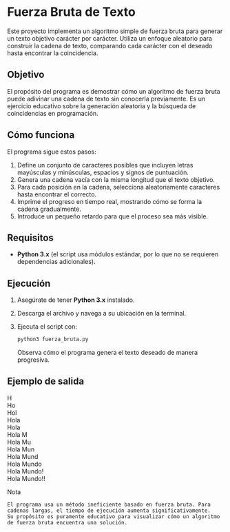 # Fuerza Bruta de Texto

Este proyecto implementa un algoritmo simple de fuerza bruta para generar un texto objetivo carácter por carácter. Utiliza un enfoque aleatorio para construir la cadena de texto, comparando cada carácter con el deseado hasta encontrar la coincidencia.

## Objetivo

El propósito del programa es demostrar cómo un algoritmo de fuerza bruta puede adivinar una cadena de texto sin conocerla previamente. Es un ejercicio educativo sobre la generación aleatoria y la búsqueda de coincidencias en programación.

## Cómo funciona

El programa sigue estos pasos:

1. Define un conjunto de caracteres posibles que incluyen letras mayúsculas y minúsculas, espacios y signos de puntuación.
2. Genera una cadena vacía con la misma longitud que el texto objetivo.
3. Para cada posición en la cadena, selecciona aleatoriamente caracteres hasta encontrar el correcto.
4. Imprime el progreso en tiempo real, mostrando cómo se forma la cadena gradualmente.
5. Introduce un pequeño retardo para que el proceso sea más visible.

## Requisitos

- **Python 3.x** (el script usa módulos estándar, por lo que no se requieren dependencias adicionales).

## Ejecución

1. Asegúrate de tener **Python 3.x** instalado.
2. Descarga el archivo y navega a su ubicación en la terminal.
3. Ejecuta el script con:

   ```bash
   python3 fuerza_bruta.py
    ```

    Observa cómo el programa genera el texto deseado de manera progresiva.

## Ejemplo de salida

H <br>
Ho <br>
Hol <br>
Hola <br>
Hola <br>
Hola M <br>
Hola Mu <br>
Hola Mun <br>
Hola Mund <br>
Hola Mundo <br>
Hola Mundo! <br>
Hola Mundo!!

Nota

    El programa usa un método ineficiente basado en fuerza bruta. Para cadenas largas, el tiempo de ejecución aumenta significativamente.
    Su propósito es puramente educativo para visualizar cómo un algoritmo de fuerza bruta encuentra una solución.
